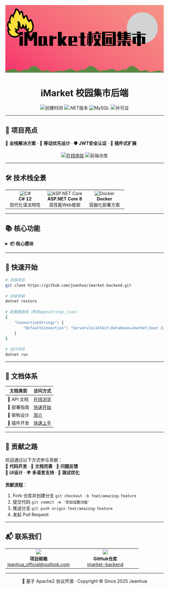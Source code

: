 <center>

![logo](./LOGO.png)

# iMarket 校园集市后端  

<div align="center">
  <img src="https://img.shields.io/github/created-at/jeanhua/imarket-backend?color=00CC99&style=flat-square" alt="创建时间">
  <img src="https://img.shields.io/badge/.NET%208-512BD4?logo=.net&logoColor=white&style=flat-square" alt=".NET版本">
  <img src="https://img.shields.io/badge/MySQL-4479A1?logo=mysql&logoColor=white&style=flat-square" alt="MySQL">
  <img src="https://img.shields.io/github/license/jeanhua/imarket-backend?color=blue&style=flat-square" alt="许可证">
</div>

</center>

---

## 🌟 项目亮点

🚀 **全栈解决方案** · 📱 **移动优先设计** · 🛡️ **JWT安全认证**  · 🔌 **插件式扩展** 

<div align="center">
  <a href="https://imarket.jeanhua.cn/"><img src="https://img.shields.io/badge/🚀_在线体验-00B4D8?style=for-the-badge)](https://imarket.jeanhua.cn" alt="在线体验"></a>
  <img src="https://img.shields.io/badge/💻_前端仓库-6E5494?style=for-the-badge)](https://github.com/jeanhua/imarket-page" alt="前端仓库">
</div>


---

## 🛠️ 技术栈全景

<table>
  <tr>
    <td width="33%">
      <div align="center">
        <img src="https://cdn.worldvectorlogo.com/logos/c--4.svg" width="60" alt="C#">
        <br><strong>C# 12</strong>
        <br>现代化语法特性
      </div>
    </td>
    <td width="33%">
      <div align="center">
        <img src="https://avatars.githubusercontent.com/u/9141961?s=200&v=4" width="60" alt="ASP.NET Core">
        <br><strong>ASP.NET Core 8</strong>
        <br>高性能Web框架
      </div>
    </td>
    <td width="33%">
      <div align="center">
        <img src="https://www.vectorlogo.zone/logos/docker/docker-icon.svg" width="60" alt="Docker">
        <br><strong>Docker</strong>
        <br>容器化部署方案
      </div>
    </td>
  </tr>
</table>



---

## 📚 核心功能

<details>
<summary><strong>📦 核心模块</strong></summary>
• **用户系统** 👥  
  ✅ 实名认证 · ✅ 角色权限管理

• **内容管理** 📝  
  🔍 帖子搜索 · 🏷️ 帖子分类 · 🔞 敏感词过滤

• **用户模块** 💰  
  🛒 收藏夹 · 💬 私信系统

</details>

---

## 🚀 快速开始

```bash
# 克隆项目
git clone https://github.com/jeanhua/imarket-backend.git

# 安装依赖
dotnet restore

# 配置数据库（修改appsettings.json）
{
    "ConnectionStrings": {
        "DefaultConnection": "Server=localhost;Database=imarket;User Id=imarket_root;Password=your_password;"
    }
}

# 运行项目
dotnet run
```

---

## 📄 文档体系

| 文档类型   | 访问方式                                                     |
| ---------- | ------------------------------------------------------------ |
| 📘 API 文档 | [在线浏览](https://jeanhuas-organization.gitbook.io/imarket) |
| 📗 部署指南 | [快速开始](https://jeanhuas-organization.gitbook.io/imarket/getting-started/quickstart) |
| 📙 架构设计 | [简介](https://jeanhuas-organization.gitbook.io/imarket/introduce-jian-jie) |
| 📒 插件开发 | [快速上手](https://jeanhuas-organization.gitbook.io/imarket/plugin/start-kuai-su-shang-shou) |

---

## 🤝 贡献之路

欢迎通过以下方式参与贡献：  
🔧 **代码开发** · 📝 **文档完善** · 🐛 **问题反馈**  
🎨 **UI设计** · 🌍 **多语言支持** · 🧪 **测试优化**

**贡献流程**：
1. Fork 仓库并创建分支 `git checkout -b feat/amazing-feature`
2. 提交代码 `git commit -m '添加炫酷功能'`
3. 推送分支 `git push origin feat/amazing-feature`
4. 发起 Pull Request

---

## 📬 联系我们

<table>
  <tr>
    <td width="50%">
      <div align="center">
        <img src="https://cdn-icons-png.flaticon.com/512/732/732200.png" width="30">
        <br>
        <strong>项目邮箱</strong>
        <br>
        <a href="mailto:jeanhua_official@outlook.com">jeanhua_official@outlook.com</a>
      </div>
    </td>
    <td width="50%">
      <div align="center">
        <img src="https://cdn-icons-png.flaticon.com/512/25/25231.png" width="30">
        <br>
        <strong>GitHub仓库</strong>
        <br>
        <a href="https://github.com/jeanhua/imarket-backend">imarket-backend</a>
      </div>
    </td>
  </tr>
</table>

---

<div align="center">
  📜 基于 Apache2 协议开源 · Copyright © Since 2025 Jeanhua
</div>

